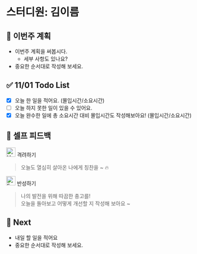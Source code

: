 # 스터디원: 김이름

## 🚀 이번주 계획

- 이번주 계획을 써봅시다.
  - 세부 사항도 있나요?
- 중요한 순서대로 작성해 보세요.

## ✅ 11/01 Todo List

- [x] 오늘 한 일을 적어요. (몰입시간/소요시간)
- [ ] 오늘 하지 못한 일이 있을 수 있어요.
- [x] 오늘 완수한 일에 총 소요시간 대비 몰입시간도 작성해보아요! (몰입시간/소요시간)

## 🎉 셀프 피드백

<img src="https://raw.githubusercontent.com/Tarikul-Islam-Anik/Animated-Fluent-Emojis/master/Emojis/Smilies/Hugging%20Face.png" alt="Hugging Face" width="25" height="25"> 격려하기</img>

> 오늘도 열심히 살아온 나에게 칭찬을 ~ 🔥

<img src="https://raw.githubusercontent.com/Tarikul-Islam-Anik/Animated-Fluent-Emojis/master/Emojis/Smilies/Face%20with%20Monocle.png" alt="Face with Monocle" width="25" height="25"> 반성하기</img>

> 나의 발전을 위해 따끔한 충고를! </br>
> 오늘을 돌아보고 어떻게 개선할 지 작성해 보아요 ~

## 🌱 Next

- 내일 할 일을 적어요
- 중요한 순서대로 작성해 보세요.
